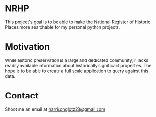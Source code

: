 # NRHP
This project's goal is to be able to make the National Register of Historic Places more searchable for my personal python projects.

# Motivation
While historic preservation is a large and dedicated community, it lacks readily available information about historically significant properties. The hope is to be able to create a full scale application to query against this data. 

# Contact
Shoot me an email at harrisonglotz28@gmail.com
